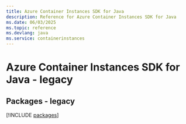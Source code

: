 ```yaml
---
title: Azure Container Instances SDK for Java
description: Reference for Azure Container Instances SDK for Java
ms.date: 06/03/2025
ms.topic: reference
ms.devlang: java
ms.service: containerinstances
---
```

# Azure Container Instances SDK for Java - legacy
## Packages - legacy
[!INCLUDE [packages](container-instances-index.md)]